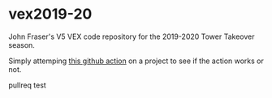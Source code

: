 # vex2019-20
John Fraser's V5 VEX code repository for the 2019-2020 Tower Takeover season.


Simply attemping [this github action](https://github.com/marketplace/actions/vex-build) on a project to see if the action works or not.

pullreq test
